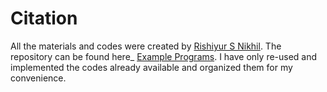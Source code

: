 # Citation
All the materials and codes were created by [Rishiyur S Nikhil](https://github.com/rsnikhil). The repository can be found here_ [Example Programs](https://github.com/rsnikhil/Bluespec_BSV_Tutorial/tree/master/Example_Programs). I have only re-used and implemented the codes already available and organized them for my convenience.
